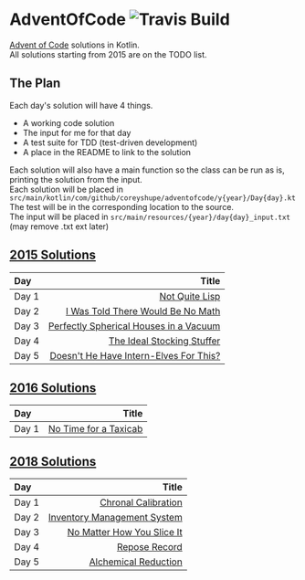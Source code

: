 # AdventOfCode ![Travis Build](https://travis-ci.org/CoreyShupe/AdventOfCode.svg?branch=master)
[Advent of Code](https://adventofcode.com) solutions in Kotlin.<br/>
All solutions starting from 2015 are on the TODO list.<br/>
## The Plan
Each day's solution will have 4 things.
* A working code solution
* The input for me for that day
* A test suite for TDD (test-driven development)
* A place in the README to link to the solution

Each solution will also have a main function so the class can be run as is, printing the solution from the input.<br/>
Each solution will be placed in `src/main/kotlin/com/github/coreyshupe/adventofcode/y{year}/Day{day}.kt`<br/>
The test will be in the corresponding location to the source.<br/>
The input will be placed in `src/main/resources/{year}/day{day}_input.txt` (may remove .txt ext later)
## [2015 Solutions](https://adventofcode.com/2015)
|Day|Title|
|:---|---:|
|Day 1|[Not Quite Lisp](./src/main/kotlin/com/github/coreyshupe/adventofcode/y2015/Day1.kt)|
|Day 2|[I Was Told There Would Be No Math](./src/main/kotlin/com/github/coreyshupe/adventofcode/y2015/Day2.kt)|
|Day 3|[Perfectly Spherical Houses in a Vacuum](./src/main/kotlin/com/github/coreyshupe/adventofcode/y2015/Day3.kt)|
|Day 4|[The Ideal Stocking Stuffer](./src/main/kotlin/com/github/coreyshupe/adventofcode/y2015/Day4.kt)|
|Day 5|[Doesn't He Have Intern-Elves For This?](./src/main/kotlin/com/github/coreyshupe/adventofcode/y2015/Day5.kt)|
## [2016 Solutions](https://adventofcode.com/2016)
|Day|Title|
|:---|---:|
|Day 1|[No Time for a Taxicab](./src/main/kotlin/com/github/coreyshupe/adventofcode/y2016/Day1.kt)|
## [2018 Solutions](https://adventofcode.com/2018)
|Day|Title|
|:---|---:|
|Day 1|[Chronal Calibration](./src/main/kotlin/com/github/coreyshupe/adventofcode/y2018/Day1.kt)|
|Day 2|[Inventory Management System](./src/main/kotlin/com/github/coreyshupe/adventofcode/y2018/Day2.kt)|
|Day 3|[No Matter How You Slice It](./src/main/kotlin/com/github/coreyshupe/adventofcode/y2018/Day3.kt)|
|Day 4|[Repose Record](./src/main/kotlin/com/github/coreyshupe/adventofcode/y2018/Day4.kt)|
|Day 5|[Alchemical Reduction](./src/main/kotlin/com/github/coreyshupe/adventofcode/y2018/Day5.kt)|